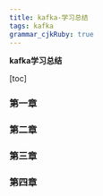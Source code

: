 ```yaml
---
title: kafka-学习总结
tags: kafka
grammar_cjkRuby: true
---
```


**kafka学习总结**

[toc]

### 第一章

### 第二章

### 第三章

### 第四章